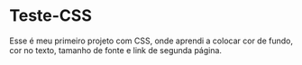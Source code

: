 # Teste-CSS
Esse é meu primeiro projeto com CSS, onde aprendi a colocar cor de fundo, cor no texto, tamanho de fonte e link de segunda página. 
